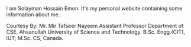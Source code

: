 I am Solayman Hossain Emon. It's my personal website containing some information about me.

Courtesy By: Mr. Mir Tafseer Nayeem
             Assistant Professor
			 Department of CSE, Ahsanullah University of Science and Technology.
             B.Sc. Engg.(CIT), IUT; M.Sc. CS, Canada.